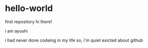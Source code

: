 # hello-world
first repository
hi there!

i am ayushi
 
i had never done codeing in my life
so, i'm quiet exicted about github 
